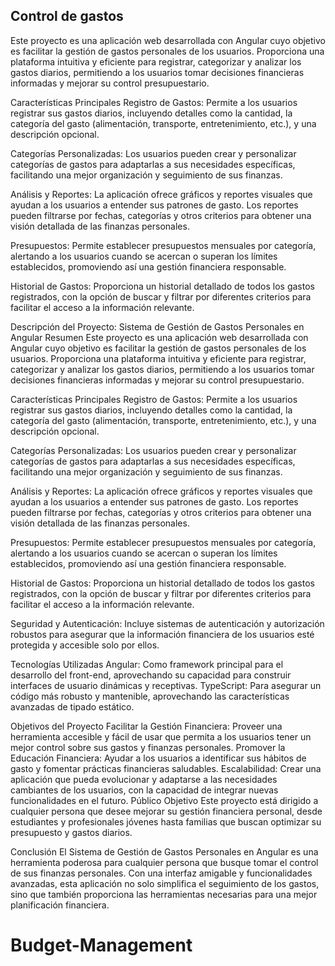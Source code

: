 ## Control de gastos

Este proyecto es una aplicación web desarrollada con Angular cuyo objetivo es facilitar la gestión de gastos personales de los usuarios. Proporciona una plataforma intuitiva y eficiente para registrar, categorizar y analizar los gastos diarios, permitiendo a los usuarios tomar decisiones financieras informadas y mejorar su control presupuestario.

Características Principales
Registro de Gastos: Permite a los usuarios registrar sus gastos diarios, incluyendo detalles como la cantidad, la categoría del gasto (alimentación, transporte, entretenimiento, etc.), y una descripción opcional.

Categorías Personalizadas: Los usuarios pueden crear y personalizar categorías de gastos para adaptarlas a sus necesidades específicas, facilitando una mejor organización y seguimiento de sus finanzas.

Análisis y Reportes: La aplicación ofrece gráficos y reportes visuales que ayudan a los usuarios a entender sus patrones de gasto. Los reportes pueden filtrarse por fechas, categorías y otros criterios para obtener una visión detallada de las finanzas personales.

Presupuestos: Permite establecer presupuestos mensuales por categoría, alertando a los usuarios cuando se acercan o superan los límites establecidos, promoviendo así una gestión financiera responsable.

Historial de Gastos: Proporciona un historial detallado de todos los gastos registrados, con la opción de buscar y filtrar por diferentes criterios para facilitar el acceso a la información relevante.

Descripción del Proyecto: Sistema de Gestión de Gastos Personales en Angular
Resumen
Este proyecto es una aplicación web desarrollada con Angular cuyo objetivo es facilitar la gestión de gastos personales de los usuarios. Proporciona una plataforma intuitiva y eficiente para registrar, categorizar y analizar los gastos diarios, permitiendo a los usuarios tomar decisiones financieras informadas y mejorar su control presupuestario.

Características Principales
Registro de Gastos: Permite a los usuarios registrar sus gastos diarios, incluyendo detalles como la cantidad, la categoría del gasto (alimentación, transporte, entretenimiento, etc.), y una descripción opcional.

Categorías Personalizadas: Los usuarios pueden crear y personalizar categorías de gastos para adaptarlas a sus necesidades específicas, facilitando una mejor organización y seguimiento de sus finanzas.

Análisis y Reportes: La aplicación ofrece gráficos y reportes visuales que ayudan a los usuarios a entender sus patrones de gasto. Los reportes pueden filtrarse por fechas, categorías y otros criterios para obtener una visión detallada de las finanzas personales.

Presupuestos: Permite establecer presupuestos mensuales por categoría, alertando a los usuarios cuando se acercan o superan los límites establecidos, promoviendo así una gestión financiera responsable.

Historial de Gastos: Proporciona un historial detallado de todos los gastos registrados, con la opción de buscar y filtrar por diferentes criterios para facilitar el acceso a la información relevante.

Seguridad y Autenticación: Incluye sistemas de autenticación y autorización robustos para asegurar que la información financiera de los usuarios esté protegida y accesible solo por ellos.

Tecnologías Utilizadas
Angular: Como framework principal para el desarrollo del front-end, aprovechando su capacidad para construir interfaces de usuario dinámicas y receptivas.
TypeScript: Para asegurar un código más robusto y mantenible, aprovechando las características avanzadas de tipado estático.

Objetivos del Proyecto
Facilitar la Gestión Financiera: Proveer una herramienta accesible y fácil de usar que permita a los usuarios tener un mejor control sobre sus gastos y finanzas personales.
Promover la Educación Financiera: Ayudar a los usuarios a identificar sus hábitos de gasto y fomentar prácticas financieras saludables.
Escalabilidad: Crear una aplicación que pueda evolucionar y adaptarse a las necesidades cambiantes de los usuarios, con la capacidad de integrar nuevas funcionalidades en el futuro.
Público Objetivo
Este proyecto está dirigido a cualquier persona que desee mejorar su gestión financiera personal, desde estudiantes y profesionales jóvenes hasta familias que buscan optimizar su presupuesto y gastos diarios.

Conclusión
El Sistema de Gestión de Gastos Personales en Angular es una herramienta poderosa para cualquier persona que busque tomar el control de sus finanzas personales. Con una interfaz amigable y funcionalidades avanzadas, esta aplicación no solo simplifica el seguimiento de los gastos, sino que también proporciona las herramientas necesarias para una mejor planificación financiera.
# Budget-Management

